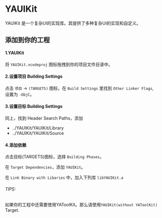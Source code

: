 YAUIKit
=======

YAUIKit 是一个复杂UI的实现库。其提供了多种复杂UI的实现和自定义。

## 添加到你的工程
#### 1.YAUIKit

将 `YAUIKit.xcodeproj` 图标拖拽到你的项目文件目录中。

#### 2.设置项目 Building Settings

点击 `项目` -> `(TARGETS)` 图标，在 `Build Settings` 里找到 `Other Linker Flags`, 设置为 `-ObjC`。

#### 3.设置目标 Building Settings

同上，找到 Header Search Paths，添加

* ../YAUIKit/YAUIKit/Library
* ../YAUIKit/YAUIKit/Source

#### 4.添加依赖

点击目标(TARGETS)图标，选择 `Building Phases`。

在 `Target Dependencies`，添加 `YAUIKit`。

在 `Link Binary with Libaries` 中，加入下列库 `libYAUIKit.a`

###### TIPS:

如果你的工程中还需要使用YAToolKit。那么请使用`YAUIKit(without YAToolKit)` Target.
